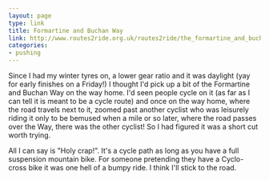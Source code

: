 ```yaml
---
layout: page
type: link
title: Formartine and Buchan Way
link: http://www.routes2ride.org.uk/routes2ride/the_formartine_and_buchan_way/
categories: 
- pushing
---
```

Since I had my winter tyres on, a lower gear ratio and it was daylight (yay for early finishes on a Friday!) I thought I'd pick up a bit of the Formartine and Buchan Way on the way home. I'd seen people cycle on it (as far as I can tell it is meant to be a cycle route) and once on the way home, where the road travels next to it, zoomed past another cyclist who was leisurely riding it only to be bemused when a mile or so later, where the road passes over the Way, there was the other cyclist! So I had figured it was a short cut worth trying.

All I can say is "Holy crap!". It's a cycle path as long as you have a full suspension mountain bike. For someone pretending they have a Cyclo-cross bike it was one hell of a bumpy ride. I think I'll stick to the road.
